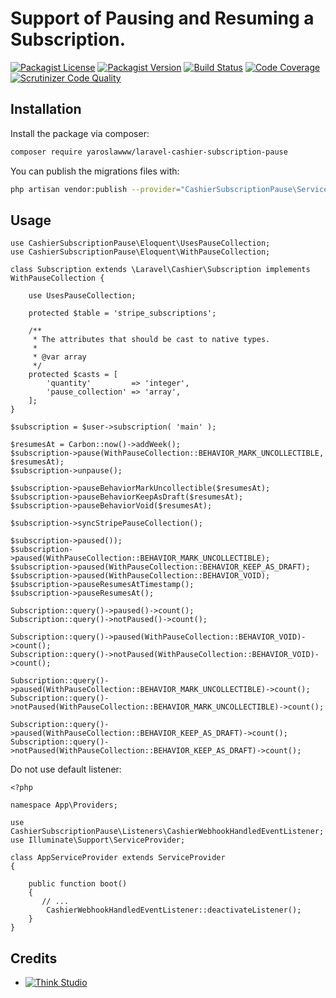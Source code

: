 # Support of Pausing and Resuming a Subscription.

[![Packagist License](https://img.shields.io/packagist/l/yaroslawww/laravel-cashier-subscription-pause?color=%234dc71f)](https://github.com/yaroslawww/laravel-cashier-subscription-pause/blob/master/LICENSE.md)
[![Packagist Version](https://img.shields.io/packagist/v/yaroslawww/laravel-cashier-subscription-pause)](https://packagist.org/packages/yaroslawww/laravel-cashier-subscription-pause)
[![Build Status](https://scrutinizer-ci.com/g/yaroslawww/laravel-cashier-subscription-pause/badges/build.png?b=master)](https://scrutinizer-ci.com/g/yaroslawww/laravel-cashier-subscription-pause/build-status/master)
[![Code Coverage](https://scrutinizer-ci.com/g/yaroslawww/laravel-cashier-subscription-pause/badges/coverage.png?b=master)](https://scrutinizer-ci.com/g/yaroslawww/laravel-cashier-subscription-pause/?branch=master)
[![Scrutinizer Code Quality](https://scrutinizer-ci.com/g/yaroslawww/laravel-cashier-subscription-pause/badges/quality-score.png?b=master)](https://scrutinizer-ci.com/g/yaroslawww/laravel-cashier-subscription-pause/?branch=master)

## Installation

Install the package via composer:

```bash
composer require yaroslawww/laravel-cashier-subscription-pause
```

You can publish the migrations files with:

```bash
php artisan vendor:publish --provider="CashierSubscriptionPause\ServiceProvider" --tag="migrations"
```

## Usage

```injectablephp
use CashierSubscriptionPause\Eloquent\UsesPauseCollection;
use CashierSubscriptionPause\Eloquent\WithPauseCollection;

class Subscription extends \Laravel\Cashier\Subscription implements WithPauseCollection {
    
    use UsesPauseCollection;

    protected $table = 'stripe_subscriptions';

    /**
     * The attributes that should be cast to native types.
     *
     * @var array
     */
    protected $casts = [
        'quantity'         => 'integer',
        'pause_collection' => 'array',
    ];
}
```

```injectablephp
$subscription = $user->subscription( 'main' );

$resumesAt = Carbon::now()->addWeek();
$subscription->pause(WithPauseCollection::BEHAVIOR_MARK_UNCOLLECTIBLE, $resumesAt);
$subscription->unpause();

$subscription->pauseBehaviorMarkUncollectible($resumesAt);
$subscription->pauseBehaviorKeepAsDraft($resumesAt);
$subscription->pauseBehaviorVoid($resumesAt);

$subscription->syncStripePauseCollection();

$subscription->paused());
$subscription->paused(WithPauseCollection::BEHAVIOR_MARK_UNCOLLECTIBLE);
$subscription->paused(WithPauseCollection::BEHAVIOR_KEEP_AS_DRAFT);
$subscription->paused(WithPauseCollection::BEHAVIOR_VOID);
$subscription->pauseResumesAtTimestamp();
$subscription->pauseResumesAt();
```

```injectablephp
Subscription::query()->paused()->count();
Subscription::query()->notPaused()->count();

Subscription::query()->paused(WithPauseCollection::BEHAVIOR_VOID)->count();
Subscription::query()->notPaused(WithPauseCollection::BEHAVIOR_VOID)->count();

Subscription::query()->paused(WithPauseCollection::BEHAVIOR_MARK_UNCOLLECTIBLE)->count();
Subscription::query()->notPaused(WithPauseCollection::BEHAVIOR_MARK_UNCOLLECTIBLE)->count();

Subscription::query()->paused(WithPauseCollection::BEHAVIOR_KEEP_AS_DRAFT)->count();
Subscription::query()->notPaused(WithPauseCollection::BEHAVIOR_KEEP_AS_DRAFT)->count();
```

Do not use default listener:

```injectablephp
<?php

namespace App\Providers;

use CashierSubscriptionPause\Listeners\CashierWebhookHandledEventListener;
use Illuminate\Support\ServiceProvider;

class AppServiceProvider extends ServiceProvider
{

    public function boot()
    {
       // ...
        CashierWebhookHandledEventListener::deactivateListener();
    }
}
```

## Credits

- [![Think Studio](https://yaroslawww.github.io/images/sponsors/packages/logo-think-studio.png)](https://think.studio/)
